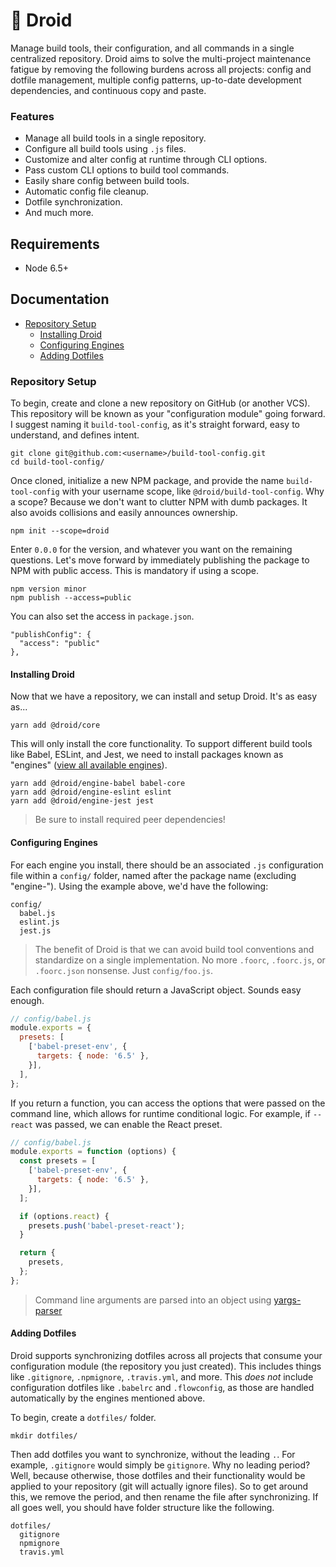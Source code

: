 # 🤖 Droid

Manage build tools, their configuration, and all commands in a single centralized repository.
Droid aims to solve the multi-project maintenance fatigue by removing the following burdens across
all projects: config and dotfile management, multiple config patterns, up-to-date development
dependencies, and continuous copy and paste.

### Features

* Manage all build tools in a single repository.
* Configure all build tools using `.js` files.
* Customize and alter config at runtime through CLI options.
* Pass custom CLI options to build tool commands.
* Easily share config between build tools.
* Automatic config file cleanup.
* Dotfile synchronization.
* And much more.

## Requirements

* Node 6.5+

## Documentation

* [Repository Setup](#repository-setup)
  * [Installing Droid](#installing-droid)
  * [Configuring Engines](#configuring-engines)
  * [Adding Dotfiles](#adding-dotfiles)

### Repository Setup

To begin, create and clone a new repository on GitHub (or another VCS). This repository will be
known as your "configuration module" going forward. I suggest naming it `build-tool-config`,
as it's straight forward, easy to understand, and defines intent.

```
git clone git@github.com:<username>/build-tool-config.git
cd build-tool-config/
```

Once cloned, initialize a new NPM package, and provide the name `build-tool-config` with your
username scope, like `@droid/build-tool-config`. Why a scope? Because we don't want to
clutter NPM with dumb packages. It also avoids collisions and easily announces ownership.

```
npm init --scope=droid
```

Enter `0.0.0` for the version, and whatever you want on the remaining questions. Let's move
forward by immediately publishing the package to NPM with public access. This is mandatory if
using a scope.

```
npm version minor
npm publish --access=public
```

You can also set the access in `package.json`.

```
"publishConfig": {
  "access": "public"
},
```

#### Installing Droid

Now that we have a repository, we can install and setup Droid. It's as easy as...

```
yarn add @droid/core
```

This will only install the core functionality. To support different build tools like Babel,
ESLint, and Jest, we need to install packages known as "engines" ([view all available engines](https://www.npmjs.com/search?q=babel-plugin)).

```
yarn add @droid/engine-babel babel-core
yarn add @droid/engine-eslint eslint
yarn add @droid/engine-jest jest
```

> Be sure to install required peer dependencies!

#### Configuring Engines

For each engine you install, there should be an associated `.js` configuration file within a
`config/` folder, named after the package name (excluding "engine-"). Using the example above,
we'd have the following:

```
config/
  babel.js
  eslint.js
  jest.js
```

> The benefit of Droid is that we can avoid build tool conventions and standardize on a single
> implementation. No more `.foorc`, `.foorc.js`, or `.foorc.json` nonsense. Just `config/foo.js`.

Each configuration file should return a JavaScript object. Sounds easy enough.

```js
// config/babel.js
module.exports = {
  presets: [
    ['babel-preset-env', {
      targets: { node: '6.5' },
    }],
  ],
};
```

If you return a function, you can access the options that were passed on the command line,
which allows for runtime conditional logic. For example, if `--react` was passed, we can enable
the React preset.

```js
// config/babel.js
module.exports = function (options) {
  const presets = [
    ['babel-preset-env', {
      targets: { node: '6.5' },
    }],
  ];

  if (options.react) {
    presets.push('babel-preset-react');
  }

  return {
    presets,
  };
};
```

> Command line arguments are parsed into an object using [yargs-parser](https://www.npmjs.com/package/yargs-parser)

#### Adding Dotfiles

Droid supports synchronizing dotfiles across all projects that consume your configuration module
(the repository you just created). This includes things like `.gitignore`, `.npmignore`,
`.travis.yml`, and more. This *does not* include configuration dotfiles like `.babelrc` and
`.flowconfig`, as those are handled automatically by the engines mentioned above.

To begin, create a `dotfiles/` folder.

```
mkdir dotfiles/
```

Then add dotfiles you want to synchronize, without the leading `.`. For example, `.gitignore`
would simply be `gitignore`. Why no leading period? Well, because otherwise, those dotfiles and
their functionality would be applied to your repository (git will actually ignore files). So to
get around this, we remove the period, and then rename the file after synchronizing. If all goes
well, you should have folder structure like the following.

```
dotfiles/
  gitignore
  npmignore
  travis.yml
```
